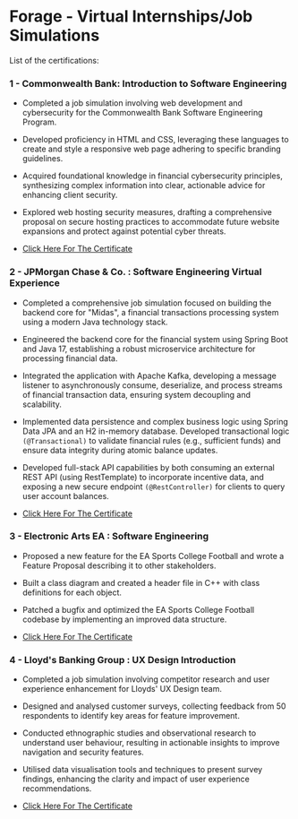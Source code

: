 # Forage - Virtual Internships/Job Simulations

List of the certifications:

### 1 - Commonwealth Bank: Introduction to Software Engineering

- Completed a job simulation involving web development and cybersecurity for the Commonwealth Bank Software Engineering Program.
- Developed proficiency in HTML and CSS, leveraging these languages to create and style a responsive web page adhering to specific branding guidelines.
- Acquired foundational knowledge in financial cybersecurity principles, synthesizing complex information into clear, actionable advice for enhancing client security.
- Explored web hosting security measures, drafting a comprehensive proposal on secure hosting practices to accommodate future website expansions and protect against potential cyber threats.

- [Click Here For The Certificate](https://forage-uploads-prod.s3.amazonaws.com/completion-certificates/2sNmYuurxgpFYawco/wJMjCSKFhuj97x6F3_2sNmYuurxgpFYawco_68b065e9670d86f84c91554f_1756394942900_completion_certificate.pdf)

### 2 - JPMorgan Chase & Co. : Software Engineering Virtual Experience

- Completed a comprehensive job simulation focused on building the backend core for "Midas", a financial transactions processing system using a modern Java technology stack.
- Engineered the backend core for the financial system using Spring Boot and Java 17, establishing a robust microservice architecture for processing financial data.
- Integrated the application with Apache Kafka, developing a message listener to asynchronously consume, deserialize, and process streams of financial transaction data, ensuring system decoupling and scalability.
- Implemented data persistence and complex business logic using Spring Data JPA and an H2 in-memory database. Developed transactional logic ```(@Transactional)``` to validate financial rules (e.g., sufficient funds) and ensure data integrity during atomic balance updates.
- Developed full-stack API capabilities by both consuming an external REST API (using RestTemplate) to incorporate incentive data, and exposing a new secure endpoint ```(@RestController)``` for clients to query user account balances.

- [Click Here For The Certificate](https://forage-uploads-prod.s3.amazonaws.com/completion-certificates/Sj7temL583QAYpHXD/E6McHJDKsQYh79moz_Sj7temL583QAYpHXD_68b065e9670d86f84c91554f_1756621506204_completion_certificate.pdf)

### 3 - Electronic Arts EA : Software Engineering

- Proposed a new feature for the EA Sports College Football and wrote a Feature Proposal describing it to other stakeholders.
- Built a class diagram and created a header file in C++ with class definitions for each object.
- Patched a bugfix and optimized the EA Sports College Football codebase by implementing an improved data structure.

- [Click Here For The Certificate](https://forage-uploads-prod.s3.amazonaws.com/completion-certificates/j43dGscQHtJJ57N54/a77WE3de8qrxWferQ_j43dGscQHtJJ57N54_68b065e9670d86f84c91554f_1756788206349_completion_certificate.pdf)

### 4 - Lloyd's Banking Group : UX Design Introduction

- Completed a job simulation involving competitor research and user experience enhancement for Lloyds' UX Design team.
- Designed and analysed customer surveys, collecting feedback from 50 respondents to identify key areas for feature improvement.
- Conducted ethnographic studies and observational research to understand user behaviour, resulting in actionable insights to      improve navigation and security features.
- Utilised data visualisation tools and techniques to present survey findings, enhancing the clarity and impact of user experience recommendations.

- [Click Here For The Certificate](https://forage-uploads-prod.s3.amazonaws.com/completion-certificates/Zbnc2o4ok6kD2NEXx/N65hfzBKXRiATv6yd_Zbnc2o4ok6kD2NEXx_68b065e9670d86f84c91554f_1756991663815_completion_certificate.pdf)